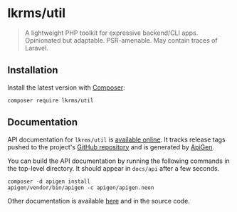 # lkrms/util

> A lightweight PHP toolkit for expressive backend/CLI apps. Opinionated but
> adaptable. PSR-amenable. May contain traces of Laravel.

## Installation

Install the latest version with [Composer](https://getcomposer.org/):

```shell
composer require lkrms/util
```

## Documentation

API documentation for `lkrms/util` is [available online][api-docs]. It tracks
release tags pushed to the project's [GitHub repository][repo] and is generated
by [ApiGen].

You can build the API documentation by running the following commands in the
top-level directory. It should appear in `docs/api` after a few seconds.

```shell
composer -d apigen install
apigen/vendor/bin/apigen -c apigen/apigen.neon
```

Other documentation is available [here][docs] and in the source code.


[api-docs]: https://lkrms.github.io/php-util/
[ApiGen]: https://github.com/ApiGen/ApiGen
[docs]: docs/
[repo]: https://github.com/lkrms/php-util

